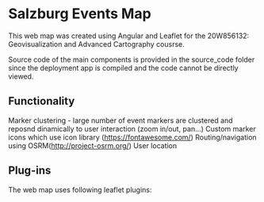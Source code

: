 # Salzburg Events Map

This web map was created using Angular and Leaflet for the 20W856132: Geovisualization and Advanced Cartography cousrse.

Source code of the main components is provided in the source_code folder since the deployment app is compiled and the code cannot be directly viewed.

## Functionality 

Marker clustering - large number of event markers are clustered and reposnd dinamically to user interaction (zoom in/out, pan...)
Custom marker icons which use icon library (https://fontawesome.com/)
Routing/navigation using OSRM(http://project-osrm.org/)
User location

## Plug-ins
The web map uses following leaflet plugins:

